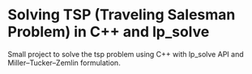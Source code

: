 # Solving TSP (Traveling Salesman Problem) in C++ and lp_solve

Small project to solve the tsp problem using C++ with lp_solve API and Miller–Tucker–Zemlin formulation.
